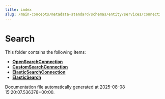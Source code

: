 ```yaml
---
title: index
slug: /main-concepts/metadata-standard/schemas/entity/services/connections/search
---
```


# Search

This folder contains the following items:

- [**OpenSearchConnection**](/main-concepts/metadata-standard/schemas/entity/services/connections/search/opensearchconnection)
- [**CustomSearchConnection**](/main-concepts/metadata-standard/schemas/entity/services/connections/search/customsearchconnection)
- [**ElasticSearchConnection**](/main-concepts/metadata-standard/schemas/entity/services/connections/search/elasticsearchconnection)
- [**ElasticSearch**](/main-concepts/metadata-standard/schemas/entity/services/connections/search/elasticsearch)


Documentation file automatically generated at 2025-08-08 15:20:07.536378+00:00.

